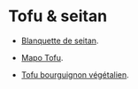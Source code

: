 # Tofu & seitan

 * [Blanquette de seitan](http://lesdelicesdelauriane.blogspot.com/2015/01/blanquette-de-seitan-vegan.html).

 * [Mapo Tofu](https://www.chinasichuanfood.com/mapo-tofu-recipe/).

 * [Tofu bourguignon végétalien](http://www.recettesjecuisine.com/fr/recettes/plats-principaux/vege/tofu-bourguignon-vegetalien/).
